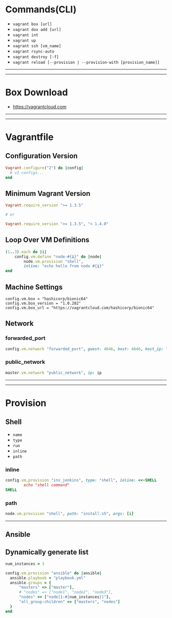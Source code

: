# Commands(CLI)
- `vagrant box [url]`
- `vagrant dox add [url]`
- `vagrant int`
- `vagrant up`
- `vagrant ssh [vm_name]`
- `vagrant rsync-auto`
- `vagrant destroy [-f]`
- `vagrant reload [--provision | --provision-with [provision_name]]`

---
---

# Box Download
- https://vagrantcloud.com
---
---

# Vagrantfile

## Configuration Version
```ruby
Vagrant.configure("2") do |config|
  # v2 configs...
end
```


## Minimum Vagrant Version
```ruby
Vagrant.require_version ">= 1.3.5"

# or

Vagrant.require_version ">= 1.3.5", "< 1.4.0"
```

## Loop Over VM Definitions
```ruby
(1..3).each do |i|
    config.vm.define "node-#{i}" do |node|
        node.vm.provision "shell",
        inline: "echo hello from node #{i}"
end
```

## Machine Settings
```
config.vm.box = "hashicorp/bionic64"
config.vm.box_version = "1.0.282"
config.vm.box_url = "https://vagrantcloud.com/hashicorp/bionic64"
```

## Network
### forwarded_port
```ruby
config.vm.network "forwarded_port", guest: 4646, host: 4646, host_ip: "127.0.0.1"
```

### public_network
```ruby
master.vm.network "public_network", ip: ip
```
---
---

# Provision

## Shell 
- `name`
- `type`
- `run`
- `inline`
- `path`
### inline
```ruby
config.vm.provision "ins_jenkins", type: "shell", inline: <<-SHELL
        echo "shell command"
SHELL
```

### path
```ruby
node.vm.provision "shell", path: "install.sh", args: [i]
```
---

## Ansible

## Dynamically generate list
```ruby
num_instances = 3

config.vm.provision "ansible" do |ansible|
  ansible.playbook = "playbook.yml"
  ansible.groups = {
      "masters" => ["master"],
      # "nodes" => ["node1", "node2", "node3"],
      "nodes" => ["node[1:#{num_instances}]"],
      "all_group:children" => ["masters", "nodes"]
  }
end
```